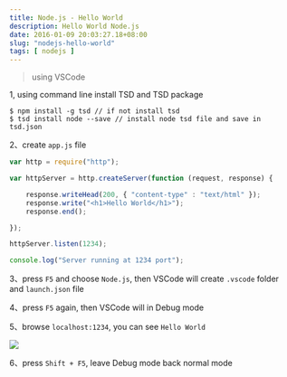 ```yaml
---
title: Node.js - Hello World
description: Hello World Node.js
date: 2016-01-09 20:03:27.18+08:00
slug: "nodejs-hello-world"
tags: [ nodejs ]
---
```


> using VSCode

1, using command line install TSD and TSD package 

```shell
$ npm install -g tsd // if not install tsd
$ tsd install node --save // install node tsd file and save in tsd.json
```

2、create `app.js` file 

```js
var http = require("http");

var httpServer = http.createServer(function (request, response) {

    response.writeHead(200, { "content-type" : "text/html" });
    response.write("<h1>Hello World</h1>");
    response.end();

});

httpServer.listen(1234);

console.log("Server running at 1234 port");  
```

3、press `F5` and choose `Node.js`, then VSCode will create `.vscode` folder and `launch.json` file

4、press `F5` again, then VSCode will in Debug mode

5、browse `localhost:1234`, you can see `Hello World`

![](/images/404.webp)

6、press `Shift + F5`, leave Debug mode back normal mode